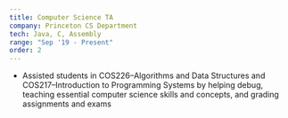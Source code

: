 ```yaml
---
title: Computer Science TA
company: Princeton CS Department
tech: Java, C, Assembly
range: "Sep '19 - Present"
order: 2
---
```


- Assisted students in COS226–Algorithms and Data Structures and COS217–Introduction to Programming Systems by helping debug, teaching essential computer science skills and concepts, and grading assignments and exams
